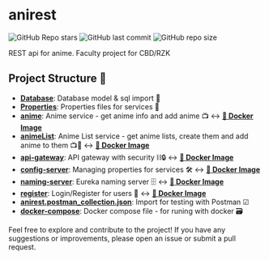 # anirest
![GitHub Repo stars](https://img.shields.io/github/stars/momcilovicluka/anirest?style=for-the-badge&color=0000ff) 
![GitHub last commit](https://img.shields.io/github/last-commit/momcilovicluka/anirest?style=for-the-badge&color=0000ff) 
![GitHub repo size](https://img.shields.io/github/repo-size/momcilovicluka/anirest?style=for-the-badge&color=0000ff)

REST api for anime. Faculty project for CBD/RZK

## Project Structure 📐
- **[Database](/Database)**: Database model & sql import 📂
- **[Properties](/Properties)**: Properties files for services 📃
- **[anime](/anime)**: Anime service - get anime info and add anime 📺 ↔ **[🐳 Docker Image](https://hub.docker.com/repository/docker/momcilovicluka/anirest-anime/general)**
- **[animeList](/animeList)**: Anime List service - get anime lists, create them and add anime to them 📺📃 ↔ **[🐳 Docker Image](https://hub.docker.com/repository/docker/momcilovicluka/anirest-anime-list/general)**
- **[api-gateway](/api-gateway)**: API gateway with security ⛓🔒 ↔ **[🐳 Docker Image](https://hub.docker.com/repository/docker/momcilovicluka/anirest-api-gateway/general)**
- **[config-server](/config-server)**: Managing properties for services 🛠 ↔ **[🐳 Docker Image](https://hub.docker.com/repository/docker/momcilovicluka/anirest-config-server/general)**
- **[naming-server](/naming-server)**: Eureka naming server 🗄 ↔ **[🐳 Docker Image](https://hub.docker.com/repository/docker/momcilovicluka/anirest-naming-server/general)**
- **[register](/register)**: Login/Register for users 👤 ↔ **[🐳 Docker Image](https://hub.docker.com/repository/docker/momcilovicluka/anirest-register/general)**
- **[anirest.postman_collection.json](https://www.postman.com/lukamomcilovic/workspace/anirest/collection/32372801-abd71715-5aad-4eba-9cd5-f6dff30ac14f)**: Import for testing with Postman ☑
- **[docker-compose](/docker-compose.yaml)**: Docker compose file - for runing with docker 🗃

Feel free to explore and contribute to the project! If you have any suggestions or improvements, please open an issue or submit a pull request.
